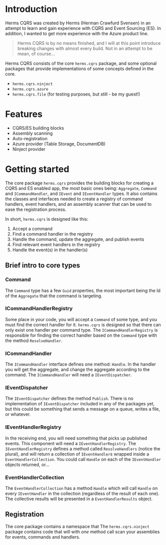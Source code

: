 # Introduction
Herms CQRS was created by Herms (Herman Crawfurd Svensen) in an attempt to learn and gain experience with CQRS and Event Sourcing (ES). In addition, I wanted to get more experience with the Azure product line. 

> Herms CQRS is by no means finished, and I will at this point introduce breaking changes with almost every build. Not in an attempt to be mean, of course...

Herms CQRS consists of the core `herms.cqrs` package, and some optional packages that provide implementations of some concepts defined in the core.

* `herms.cqrs.ninject`
* `herms.cqrs.azure`
* `herms.cqrs.file` (for testing purposes, but still - be my guest!)

# Features

* CQRS/ES building blocks
* Assembly scanning
* Auto-registration
* Azure provider (Table Storage, DocumentDB)
* Ninject provider

# Getting started

The core package `herms.cqrs` provides the building blocks for creating a CQRS and ES enabled app, the most basic ones being: `Aggregate`, `Command` and `ICommandHandler`, and `IEvent` and `IEventHandler` types. It also contains the classes and interfaces needed to create a registry of command handlers, event handlers, and an assembly scanner that can be used to ease the registration process. 

In short, `herms.cqrs` is designed like this:

1. Accept a command
2. Find a command handler in the registry
3. Handle the command, update the aggregate, and publish events
4. Find relevant event handlers in the registry
5. Handle the event(s) in the handler(s)

## Brief intro to core types

### Command
The `Command` type has a few `Guid` properties, the most important being the Id of the `Aggregate` that the command is targeting.

### ICommandHandlerRegistry
Some place in your code, you will accept a `Command` of some type, and you must find the correct handler for it. `herms.cqrs` is designed so that there can only exist one handler per command type. The `ICommandHandlerRegistry` is responsible for finding the correct handler based on the `Command` type with the method `ResolveHandler`.

### ICommandHandler
The `ICommandHandler` interface defines one method: `Handle`. In the handler you will get the aggregate, and change the aggregate according to the command. The `ICommandHandler` will need a `IEventDispatcher`.

### IEventDispatcher
The `IEventDispatcher` defines the method `Publish`. There is no implementation of `IEventDispatcher` included in any of the packages yet, but this could be something that sends a message on a queue, writes a file, or whatever.

### IEventHandlerRegistry
In the receiving end, you will need something that picks up published events. This component will need a `IEventHandlerRegistry`. The `IEventHandlerRegistry` defines a method called `ResolveHandlers` (notice the plural), and will return a collection of `IEventHandler`s wrapped inside a `EventHandlerCollection`. You could call `Handle` on each of the `IEventHandler` objects returned, or...

### EventHandlerCollection
The `EventHandlerCollection` has a method `Handle` which will call `Handle` on every `IEventHandler` in the collection (regardless of the result of each one). The collective results will be presented in a `EventHandlerResults` object.

## Registration
The core package contains a namespace that 
The `herms.cqrs.ninject` package contains code that will with _one_ method call scan your assemblies for events, commands and handlers. 